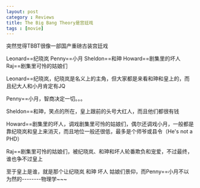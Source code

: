 ```yaml
---
layout: post
category : Reviews
title: The Big Bang Theory是宫廷戏
tags : [movie]
---
```



突然觉得TBBT很像一部国产重磅古装宫廷戏 

Leonard==纪晓岚 
Penny==小月 
Sheldon==和珅 
Howard==剧集里的坏人 
Raj==剧集里可怜的姑娘们 

Leonard==纪晓岚，纪晓岚是名义上的主角，但大家都是来看和珅和皇上的，而且纪大人和小月肯定有JQ 

Penny==小月，智商决定一切。。。 

Sheldon==和珅，笑点的所在，皇上跟前的头号大红人，而且他们都很有钱 

Howard==剧集里的坏人，调戏剧集里可怜的姑娘们，偶尔还调戏小月，一般都是靠纪晓岚和皇上来消灭，而且地位一般还很低，最多是个师爷或县令（He's not a PHD） 

Raj==剧集里可怜的姑娘们，被纪晓岚、和珅和坏人轮番欺负和宠爱，不过最终，谁也争不过皇上 

至于皇上是谁，就是那个让纪晓岚 和珅 坏人 姑娘们景仰，而Penny==小月不以为然的--------物理学~~~